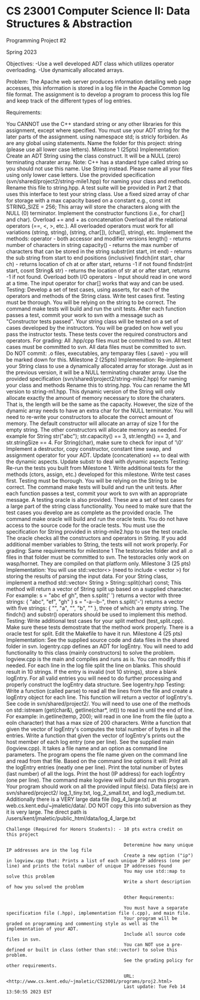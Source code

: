 
# CS 23001 Computer Science II: Data Structures & Abstraction

Programming Project #2

Spring 2023

Objectives:
-Use a well developed ADT class which utilizes operator overloading.
-Use dynamically allocated arrays.

Problem:
The Apache web server produces information detailing web page accesses, this information is stored in a log file in the Apache Common log file format. The assignment is to develop a program to process this log file and keep track of the different types of log entries.

Requirements:

You CANNOT use the C++ standard string or any other libraries for this assignment, except where specified.
You must use your ADT string for the later parts of the assignment.
using namespace std; is stricly forbiden. As are any global using statements.
    Name the folder for this project: string (please use all lower case letters).
Milestone 1 (25pts)
    Implementation:
    Create an ADT String using the class construct. It will be a NULL (zero) terminating charater array.
    Note: C++ has a standard type called string so you should not use this name. Use String instead.
    Please name all your files using only lower case letters.
    Use the provided specification (svn/shared/project2/string-mile1.hpp) for naming your class and methods. Rename this file to string.hpp. A test suite will be provided in Part 2 that uses this interface to test your string class.
    Use a fixed sized array of char for storage with a max capacity based on a constant e.g., const int STRING_SIZE = 256; This array will store the characters along with the NULL (0) terminator.
    Implement the constructor functions (i.e., for char[] and char).
    Overload += and + as concatenation
    Overload all the relational operators (==, <, >, etc.).
    All overloaded operators must work for all variations (string, string), (string, char[]), (char[], string), etc.
    Implement the methods:
    operator[](int) - both accessor and modifier versions
    length() - returns number of characters in string
    capacity() - returns the max number of characters that can be stored in the string
substr(int start, int end) - returns the sub string from start to end positions (inclusive)
    findch(int start, char ch) - returns location of ch at or after start, returns -1 if not found
    findstr(int start, cosnt String& str) - returns the location of str at or after start, returns -1 if not found.
    Overload both I/O operators - Input should read in one word at a time. The input operator for char[] works that way and can be used.
    Testing:
    Develop a set of test cases, using asserts, for each of the operators and methods of the String class.
    Write test cases first. Testing must be thorough. You will be relying on the string to be correct.
    The command make tests will build and run the unit tests.
    After each function passes a test, commit your work to svn with a message such as "Constructor tests passed".
    Your string class will be tested on a set of cases developed by the instructors. You will be graded on how well you pass the instructor tests. These tests cover the required constructors and operators.
    For grading:
    All .hpp/cpp files must be committed to svn.
    All test cases must be committed to svn.
    All data files must be committed to svn.
    Do NOT commit: .o files, executables, any temparay files (.save) - you will be marked down for this.
Milestone 2 (25pts)
    Implemenation:
    Re-implement your String class to use a dynamically allocated array for storage. Just as in the previous version, it will be a NULL terminating charater array.
    Use the provided specification (svn/shared/project2/string-mile2.hpp) for naming your class and methods Rename this to string.hpp. You can rename the M1 version to string-m1.hpp.
    This dynamic version of the String will only allocate exactly the amount of memory necessary to store the charaters. That is, the length will be the same as the capacity. However, the size of the dynamic array needs to have an extra char for the NULL terminator.
    You will need to re-write your constructors to allocate the correct amount of memory.
    The default constructor will allocate an array of size 1 for the empty string. The other constructors will allocate memory as needed. For example for String str("abc"); str.capacity() == 3, str.length() == 3, and str.stringSize == 4.
    For String(char), make sure to check for input of '\0'
    Implement a destructor, copy constructor, constant time swap, and assignment operator for your ADT.
    Update (concatenation) += to deal with the dynamic aspects.
    Update substr to deal with dynamic aspects
    Testing:
    Re-run the tests you built from Milestone 1. Write additional tests for the methods (ctors, assign, etc.) developed for this milestone.
    Write test cases first. Testing must be thorough. You will be relying on the String to be correct.
    The command make tests will build and run the unit tests.
    After each function passes a test, commit your work to svn with an appropriate message.
    A testing oracle is also provided. These are a set of test cases for a large part of the string class functionality. You need to make sure that the test cases you develop are as complete as the provided oracle.
    The command make oracle will build and run the oracle tests. You do not have access to the source code for the oracle tests.
    You must use the specification for String provided in string-mile2.hpp to use the test oracle.
    The oracle checks all the constructors and operators in String.
    If you add additional member variables to String, the tests will not work properly.
    For grading:
    Same requirements for milestone 1
    The testoracles folder and all .o files in that folder must be committed to svn.
    The testoracles only work on wasp/hornet. They are compiled on that platform only.
Milestone 3 (25 pts)
    Implementation:
    You will use std::vector<> (need to include < vector >) for storing the results of parsing the input data.
    For your String class, implement a method std::vector< String > String::split(char) const;
    This method will return a vector of String split up based on a supplied character. For example:
    s = "abc ef gh", then s.split(' ') returns a vector with three strings: { "abc", "ef", "gh" }
    s = "-a--b-", then s.split('-') returns a vector with five strings: { "", "a", "", "b", "" }, three of which are empty string.
    The findch() and substr() operators should be used to implement this method.
    Testing:
    Write additional test cases for your split method (test_split.cpp).
    Make sure these tests demostrate that the method work properly.
    There is a oracle test for split. Edit the Makefile to have it run.
Milestone 4 (25 pts)
    Implementation:
    See the supplied source code and data files in the shared folder in svn. logentry.cpp defines an ADT for logEntry. You will need to add functionality to this class (mainly constructors) to solve the problem. logview.cpp is the main and compiles and runs as is. You can modify this if needed.
    For each line in the log file split the line on blanks. This should result in 10 strings.
    If the entry is invalid (not 10 strings), store a blank logEntry.
    For all valid entries you will need to do further processing and properly construct the logEntry data structure. See logentry.hpp
    Testing:
    Write a function (called parse) to read all the lines from the file and create a logEntry object for each line. This function will return a vector of logEntry's. See code in svn/shared/project2/.
    You will need to use one of the methods on std::istream (get(char&), getline(char*, int)) to read in until the end of line. For example: in.getline(temp, 200); will read in one line from the file (upto a eoln character) that has a max size of 200 characters.
    Write a function that given the vector of logEntry's computes the total number of bytes in all the entries.
    Write a function that given the vector of logEntry's prints out the host member of each log entry (one per line).
    See the supplied main (logview.cpp). It takes a file name and an option as command line parameters. The program opens the file name given on the command line and read from that file. Based on the command line options it will:
    Print all the logEntry entries (neatly one per line).
    Print the total number of bytes (last number) of all the logs.
    Print the host (IP address) for each logEntry (one per line).
    The command make logview will build and run this program.
    Your program should work on all the provided input file(s).
    Data file(s) are in svn/shared/project2/ log_1_tiny.txt, log_2_small.txt, and log3_medium.txt.
    Additionally there is a VERY large data file (log_4_large.txt) at web.cs.kent.edu/~jmaletic/data/. DO NOT copy this into subversion as they it is very large. The direct path is /users/kent/jmaletic/public_html/data/log_4_large.txt

    Challenge (Required for Honors Students): - 10 pts extra credit on this project

                                                Deteremine how many unique IP addresses are in the log file
                                                Create a new option ("ip") in logview.cpp that: Prints a list of each unique IP address (one per line) and prints the total number of unique IP addresses found
                                                You may use std::map to solve this problem
                                                Write a short description of how you solved the problem

                                                Other Requirements:

                                                You must have a separate specification file (.hpp), implementation file (.cpp), and main file.
                                                Your program will be graded on programming and commenting style as well as the implementation of your ADT.
                                                Include all source code files in svn.
                                                You can NOT use a pre-defined or built in class (other than std::vector) to solve this problem.
                                                See the grading policy for other requirements.

                                                URL: <http://www.cs.kent.edu/~jmaletic/CS23001/programs/proj2.html>
                                                Last update: Tue Feb 14 13:50:55 2023 EST

